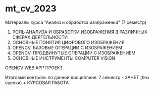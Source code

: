 # mt_cv_2023
Материалы курса "Анализ и обработка изображений" (7 семестр)

1. РОЛЬ АНАЛИЗА И ОБРАБОТКИ ИЗОБРАЖЕНИЯ В РАЗЛИЧНЫХ СФЕРАХ ДЕЯТЕЛЬНОСТИ
2. ОСНОВНЫЕ ПОНЯТИЯ ЦИФРОВОГО ИЗОБРАЖЕНИЯ
3. OPENCV: БАЗОВЫЕ ОПЕРАЦИИ С ИЗОБРАЖЕНИЕМ
4. OPENCV: ПРОДВИНУТЫЕ ОПЕРАЦИИ С ИЗОБРАЖЕНИЕМ
5. ОСНОВНЫЕ ИНСТРУМЕНТЫ COMPUTER VISION

OPENCV WEB APP ПРОЕКТ

Итоговый контроль по данной дисциплине:
  7 семестр - ЗАЧЕТ (без оценки) + КУРСОВАЯ РАБОТА
